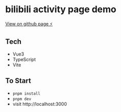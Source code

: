 # bilibili activity page demo

[View on github page ⚡](https://pxs797.github.io/bilibili-activity-page-demo)

## Tech

- Vue3
- TypeScript
- Vite

## To Start

- `pnpm install`
- `pnpm dev`
- visit http://localhost:3000